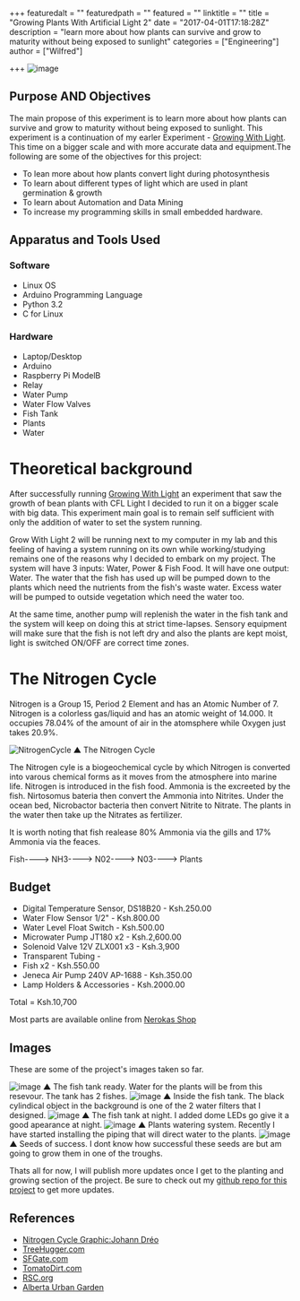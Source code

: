 +++
featuredalt = ""
featuredpath = ""
featured = ""
linktitle = ""
title = "Growing Plants With Artificial Light 2"
date = "2017-04-01T17:18:28Z"
description = "learn more about how plants can survive and grow to maturity without being exposed to sunlight"
categories = ["Engineering"]
author = ["Wilfred"]

+++
![image](/img/grow-with-light/gwl19.JPG)


## Purpose AND Objectives

The main propose of this experiment is to learn more about how plants can survive and grow to maturity without being exposed to sunlight. This experiment is a continuation of my earler Experiment - [Growing With Light](http://githuka.com/post/Growing-Plants-With-Articial-Light/). This time on a bigger scale and with more accurate data and equipment.The following are some of the objectives for this project:

* To lean more about how plants convert light during photosynthesis
* To learn about different types of light which are used in plant germination & growth
* To learn about Automation and Data Mining
* To increase my programming skills in small embedded hardware.

## Apparatus and Tools Used

### Software
* Linux OS
* Arduino Programming Language
* Python 3.2
* C for Linux

### Hardware
* Laptop/Desktop
* Arduino
* Raspberry Pi ModelB
* Relay
* Water Pump
* Water Flow Valves
* Fish Tank
* Plants
* Water

# Theoretical  background
After successfully running [Growing With Light](http://githuka.com/post/Growing-Plants-With-Articial-Light/) an experiment that saw the growth of bean plants with CFL Light I decided to run it on a bigger scale with big data. This experiment main goal is to remain self sufficient with only the addition of water to set the system running. 

Grow With Light 2 will be running next to my computer in my lab and this feeling of having a system running on its own while working/studying remains one of the reasons why I decided to embark on my project. The system will have 3 inputs: Water, Power & Fish Food. It will have one output: Water. The water that the fish has used up will be pumped down to the plants which need the nutrients from the fish's waste water. Excess water will be pumped to outside vegetation which need the water too. 

At the same time, another pump will replenish the water in the fish tank and the system will keep on doing this at strict time-lapses. Sensory equipment will make sure that the fish is not left dry and also the plants are kept moist, light is switched ON/OFF are correct time zones.

# The Nitrogen Cycle
Nitrogen is a Group 15, Period 2 Element and has an Atomic Number of 7. 
Nitrogen is a colorless gas/liquid and has an atomic weight of 14.000. 
It occupies 78.04% of the amount of air in the atomsphere while Oxygen 
just takes 20.9%.

![NitrogenCycle](https://upload.wikimedia.org/wikipedia/commons/thumb/f/fe/Nitrogen_Cycle.svg/800px-Nitrogen_Cycle.svg.png)
&#9650; The Nitrogen Cycle

The Nitrogen cyle is a biogeochemical cycle by which Nitrogen is 
converted into varous chemical forms as it moves from the atmosphere 
into marine life. Nitrogen is introduced in the fish food. Ammonia is the excreeted by the 
fish. Nirtosomus bateria then convert the Ammonia into Nitrites. Under 
the ocean bed, Nicrobactor bacteria then convert Nitrite to Nitrate. The 
plants in the water then take up the Nitrates as fertilizer.

It is worth noting that fish realease 80% Ammonia via the gills and 17% 
Ammonia via the feaces.

Fish----> NH3----> N02----> N03----> Plants

## Budget

* Digital Temperature Sensor, DS18B20 - Ksh.250.00
* Water Flow Sensor 1/2" - Ksh.800.00
* Water Level Float Switch - Ksh.500.00
* Microwater Pump JT180 x2 - Ksh.2,600.00
* Solenoid Valve 12V ZLX001 x3 - Ksh.3,900
* Transparent Tubing - 
* Fish x2 - Ksh.550.00
* Jeneca Air Pump 240V AP-1688 - Ksh.350.00
* Lamp Holders & Accessories - Ksh.2000.00

Total = Ksh.10,700

Most parts are available online from [Nerokas Shop](https://store.nerokas.co.ke/)  

## Images

These are some of the project's images taken so far.

![image](/img/grow-with-light/gwl12.JPG)
&#9650; The fish tank ready. Water for the plants will be from this resevour. The tank has 2 fishes.
![image](/img/grow-with-light/gwl20.JPG)
&#9650; Inside the fish tank. The black cylindical object in the background is one of the 2 water filters that I designed.
![image](/img/grow-with-light/gwl19.JPG)
&#9650; The fish tank at night. I added dome LEDs go give it a good apearance at night.
![image](/img/grow-with-light/gwl15.JPG)
&#9650; Plants watering system. Recently I have started installing the piping that will direct water to the plants. 
![image](/img/grow-with-light/gwl7.JPG)
&#9650; Seeds of success. I dont know how successful these seeds are but am going to grow them in one of the troughs.   

Thats all for now, I will publish more updates once I get to the planting and growing section of the project. Be sure to check out
my [github repo for this project](https://github.com/wilfredgithuka/Grow-With-Light-2) to get more updates.

## References

* [Nitrogen Cycle Graphic:Johann Dréo](https://commons.wikimedia.org/wiki/User:Nojhan)
* [TreeHugger.com](http://www.treehugger.com/lawn-garden/how-grow-green-beans.html)
* [SFGate.com](http://homeguides.sfgate.com/normal-time-frame-peas-sprout-after-planting-69347.html)
* [TomatoDirt.com](http://www.tomatodirt.com/tomato-grow-lights.html) 
* [RSC.org](http://www.rsc.org/Education/Teachers/Resources/cfb/Photosynthesis.htm)
* [Alberta Urban Garden](http://www.albertaurbangarden.ca)
